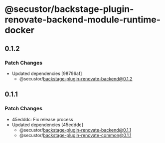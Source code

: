 # @secustor/backstage-plugin-renovate-backend-module-runtime-docker

## 0.1.2

### Patch Changes

- Updated dependencies [98796af]
  - @secustor/backstage-plugin-renovate-backend@0.1.2

## 0.1.1

### Patch Changes

- 45edddc: Fix release process
- Updated dependencies [45edddc]
  - @secustor/backstage-plugin-renovate-backend@0.1.1
  - @secustor/backstage-plugin-renovate-common@0.1.1
